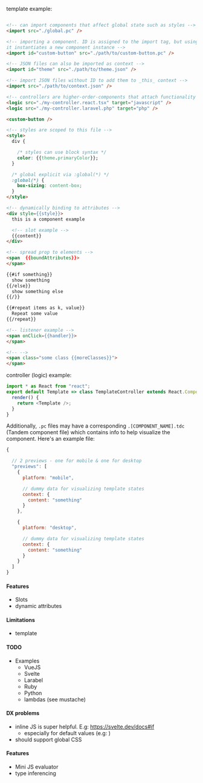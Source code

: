 template example:

```html

<!-- can import components that affect global state such as styles -->
<import src="./global.pc" />

<!-- importing a component. ID is assigned to the import tag, but using
it instantiates a new component instance -->
<import id="custom-button" src="./path/to/custom-button.pc" />

<!-- JSON files can also be imported as context -->
<import id="theme" src="./path/to/theme.json" />

<!-- import JSON files without ID to add them to _this_ context -->
<import src="./path/to/context.json" />

<!-- controllers are higher-order-components that attach functionality to components -->
<logic src="./my-controller.react.tsx" target="javascript" />
<logic src="./my-controller.laravel.php" target="php" />

<custom-button />

<!-- styles are scoped to this file -->
<style>
  div {

    /* styles can use block syntax */
    color: {{theme.primaryColor}};
  }

  /* global explicit via :global(*) */
  :global(*) {
    box-sizing: content-box;
  }
</style>

<!-- dynamically binding to attributes -->
<div style={{style}}>
  this is a component example

  <!-- slot example -->
  {{content}}
</div>

<!-- spread prop to elements -->
<span  {{boundAttributes}}> 
</span>

{{#if something}}
  show something
{{/else}}
  show something else
{{/}}

{{#repeat items as k, value}} 
  Repeat some value
{{/repeat}}

<!-- listener example -->
<span onClick={{handler}}>
</span>

<!-- -->
<span class="some class {{moreClasses}}">
</span>
```

controller (logic) example:

```javascript
import * as React from "react";
export default Template => class TemplateController extends React.Component {
  render() {
    return <Template />;
  }
}
```

Additionally, `.pc` files may have a corresponding `.[COMPONENT_NAME].tdc` (Tandem component file) which contains info to help visualize the component. Here's an example file:

```javascript
{

  // 2 previews - one for mobile & one for desktop
  "previews": [
    {
      platform: "mobile",

      // dummy data for visualizing template states
      context: {
        content: "something"
      }
    },

    {
      platform: "desktop",

      // dummy data for visualizing template states
      context: {
        content: "something"
      }
    }
  ]
}
```

#### Features

- Slots
- dynamic attributes

#### Limitations

- template

#### TODO

- Examples
  - VueJS
  - Svelte
  - Larabel
  - Ruby
  - Python
  - lambdas (see mustache)

#### DX problems

- inline JS is super helpful. E.g: https://svelte.dev/docs#if
  - especially for default values (e.g: )
- should support global CSS

#### Features

- Mini JS evaluator
- type inferencing